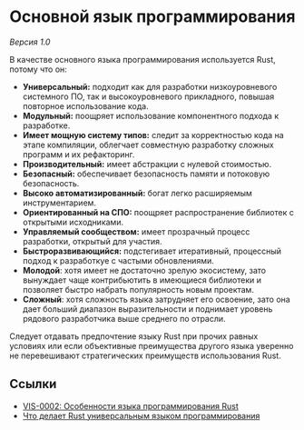 # Основной язык программирования

*Версия 1.0*

В качестве основного языка программирования используется Rust, потому что он:

- **Универсальный:** подходит как для разработки низкоуровневого системного ПО, так и высокоуровневого прикладного, повышая повторное использование кода.
- **Модульный:** поощряет использование компонентного подхода к разработке.
- **Имеет мощную систему типов:** следит за корректностью кода на этапе компиляции, облегчает совместную разработку сложных программ и их рефакторинг.
- **Производительный:** имеет абстракции с нулевой стоимостью.
- **Безопасный:** обеспечивает безопасность памяти и потоковую безопасность.
- **Высоко автоматизированный:** богат легко расширяемым инструментарием.
- **Ориентированный на СПО:** поощряет распространение библиотек с открытыми исходниками.
- **Управляемый сообществом:** имеет прозрачный процесс разработки, открытый для участия.
- **Быстроразвивающийся:** подстегивает итеративный, процессный подход к разработкуе с частыми обновлениями.
- **Молодой**: хотя имеет не достаточно зрелую экосистему, зато вынуждает чаще контрибьютить в имеющиеся библиотеки и позволяет быстро набрать популярность новым проектам.
- **Сложный**: хотя сложность языка затрудняет его освоение, зато она дает больший диапазон выразительности и поднимает уровень рядового разработчика выше среднего по отрасли.

Следует отдавать предпочтение языку Rust при прочих равных условиях или если объективные преимущества другого языка уверенно не перевешивают стратегических преимуществ использования Rust.


## Ссылки

- [VIS-0002: Особенности языка программирования Rust](../visions/vis-0002-rust-features.ru.md)
- [Что делает Rust универсальным языком программирования](https://habr.com/ru/post/504622/)
